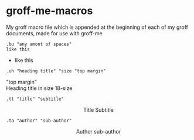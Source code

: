 # groff-me-macros
My groff macro file which is appended at the beginning of each of my groff documents, made for use with groff-me

```
.bu "any amont of spaces"  
like this
```
  - like this

```
.uh "heading title" "size "top margin"
```
"top margin"  
Heading title in size 18-size

```
.tt "title" "subtitle"
```
<p align="center">  
Title  
Subtitle  
</p>

```
.ta "author" "sub-author"
```
<p align="center">
Author  
sub-author  
</p>

